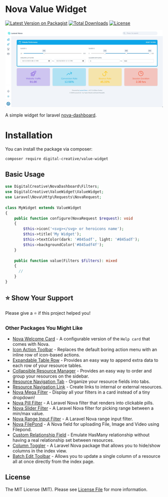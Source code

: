 # Nova Value Widget

[![Latest Version on Packagist](https://img.shields.io/packagist/v/digital-creative/value-widget)](https://packagist.org/packages/digital-creative/value-widget)
[![Total Downloads](https://img.shields.io/packagist/dt/digital-creative/value-widget)](https://packagist.org/packages/digital-creative/value-widget)
[![License](https://img.shields.io/packagist/l/digital-creative/value-widget)](https://github.com/dcasia/value-widget/blob/main/LICENSE)

<picture>
  <source media="(prefers-color-scheme: dark)" srcset="https://raw.githubusercontent.com/dcasia/value-widget/main/screenshots/dark.png">
  <img alt="Nova Welcome Card in Action" src="https://raw.githubusercontent.com/dcasia/value-widget/main/screenshots/light.png">
</picture>

A simple widget for laravel [nova-dashboard](https://github.com/dcasia/nova-dashboard).

# Installation

You can install the package via composer:

```
composer require digital-creative/value-widget
```

## Basic Usage

```php
use DigitalCreative\NovaDashboard\Filters;
use DigitalCreative\ValueWidget\ValueWidget;
use Laravel\Nova\Http\Requests\NovaRequest;

class MyWidget extends ValueWidget
{
    public function configure(NovaRequest $request): void
    {
        $this->icon('<svg></svg> or heroicons name');
        $this->title('My Widget');
        $this->textColor(dark: '#845adf', light: '#845adf');
        $this->backgroundColor('#845adf4f');
    }

    public function value(Filters $filters): mixed
    {
      //
    }
}
```

## ⭐️ Show Your Support

Please give a ⭐️ if this project helped you!

### Other Packages You Might Like

- [Nova Welcome Card](https://github.com/dcasia/nova-welcome-card) - A configurable version of the `Help card` that comes with Nova.
- [Icon Action Toolbar](https://github.com/dcasia/icon-action-toolbar) - Replaces the default boring action menu with an inline row of icon-based actions.
- [Expandable Table Row](https://github.com/dcasia/expandable-table-row) - Provides an easy way to append extra data to each row of your resource tables.
- [Collapsible Resource Manager](https://github.com/dcasia/collapsible-resource-manager) - Provides an easy way to order and group your resources on the sidebar.
- [Resource Navigation Tab](https://github.com/dcasia/resource-navigation-tab) - Organize your resource fields into tabs.
- [Resource Navigation Link](https://github.com/dcasia/resource-navigation-link) - Create links to internal or external resources.
- [Nova Mega Filter](https://github.com/dcasia/nova-mega-filter) - Display all your filters in a card instead of a tiny dropdown!
- [Nova Pill Filter](https://github.com/dcasia/nova-pill-filter) - A Laravel Nova filter that renders into clickable pills.
- [Nova Slider Filter](https://github.com/dcasia/nova-slider-filter) - A Laravel Nova filter for picking range between a min/max value.
- [Nova Range Input Filter](https://github.com/dcasia/nova-range-input-filter) - A Laravel Nova range input filter.
- [Nova FilePond](https://github.com/dcasia/nova-filepond) - A Nova field for uploading File, Image and Video using Filepond.
- [Custom Relationship Field](https://github.com/dcasia/custom-relationship-field) - Emulate HasMany relationship without having a real relationship set between resources.
- [Column Toggler](https://github.com/dcasia/column-toggler) - A Laravel Nova package that allows you to hide/show columns in the index view.
- [Batch Edit Toolbar](https://github.com/dcasia/batch-edit-toolbar) - Allows you to update a single column of a resource all at once directly from the index page.

## License

The MIT License (MIT). Please see [License File](https://raw.githubusercontent.com/dcasia/value-widget/master/LICENSE) for more information.
